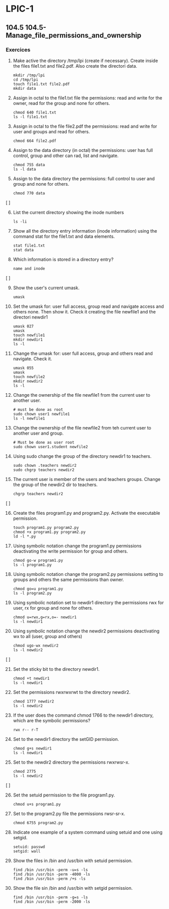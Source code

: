 # LPIC-1


## 104.5 104.5-Manage_file_permissions_and_ownership


### Exercices



 1. Make active the directory /tmp/lpi (create if necessary). Create inside the files file1.txt and file2.pdf. Also create the directori data.
    ```
    mkdir /tmp/lpi
    cd /tmp/lpi
    touch file1.txt file2.pdf
    mkdir data
    ``` 

 2. Assign in octal to the file1.txt file the permissions: read and write for the owner, read for the group and none for others.
    ```
    chmod 640 file1.txt
    ls -l file1.txt
    ```

 3. Assign in octal to the file file2.pdf the permissions: read and  write for user and groups and read for others.
    ```
    chmod 664 file2.pdf
    ```

 4. Assign to the data directory (in octal) the permissions: user has full control, group and other can rad, list and navigate.
    ```
    chmod 755 data
    ls -l data
    ```

 5. Assign to the data directory the permissions: full control to user and group and none for others.
    ```
    chmod 770 data
    ```
 
[ ]

 6. List the current directory showing the inode numbers
    ```
    ls -li
    ```
 
 7. Show all the directory entry information (inode information) using the command stat for the file1.txt and data elements.
    ```
    stat file1.txt
    stat data
    ```
 
 8. Which information is stored in a directory entry?
    ```
    name and inode
    ```

[ ]
 
 9. Show the user's current umask.
    ```
    umask
    ```

 10. Set the umask for: user full access, group read and navigate access and others none. Then show it. Check it creating the file newfile1 and the directori newdir1
     ```
     umask 027
     umask
     touch newfile1
     mkdir newdir1
     ls -l
     ```
 
 11. Change the umask for: user full access, group and others read and navigate. Check it. 
     ```
     umask 055
     umask
     touch newfile2
     mkdir newdir2
     ls -l 
     ```

 12. Change the ownership of the file newfile1 from the current user to another user.
     ```
     # must be done as root
     sudo chown user1 newfile1
     ls -l newfile1
     ```

 13. Change the ownership of the file newfile2 from teh current user to another user and group.
     ```
     # Must be done as user root
     sudo chown user1.student newfile2
     ```

 14. Using sudo change the group of the directory newdir1 to teachers.
     ```
     sudo chown .teachers newdir2
     sudo chgrp teachers newdir2
     ```

 15. The current user is member of the users and teachers groups. Change the group of the newdir2 dir to teachers.
     ```
     chgrp teachers newdir2
     ```

[ ]

 16. Create the files program1.py and program2.py. Activate the executable permission.
     ```
     touch program1.py program2.py
     chmod +x program1.py program2.py
     ld -l *.py
     ```

 17. Using symbolic notation change the program1.py permissions deactivating the write permission for group and others.
     ```
     chmod go-w program1.py
     ls -l program1.py
     ```

 18. Using symbolic notation change the program2.py permissions setting to groups and others the same permissions than owner.
     ```
     chmod go=u program1.py
     ls -l program2.py
     ```

 19. Using symbolic notation set to newdir1 directory the permissions rwx for user, rx for group and none for others.
     ```
     chmod u=rwx,g=rx,o=- newdir1
     ls -l newdir1
     ``` 

 20. Using symbolic notation change the newdir2 permissions deactivating wx to all (user, group and others)
     ```
     chmod ugo-wx newdir2
     ls -l newdir2
     ```

[ ]

 21. Set the sticky bit to the directory newdir1.
     ```
     chmod +t newdir1
     ls -l newdir1
     ```

 22. Set the permissions rwxrwxrwt to the directory newdir2.
     ```
     chmod 1777 newdir2
     ls -l newdir2
     ```

 23. If the user does the command chmod 1766 to the newdir1 directory, which are the symbolic permissions?
     ```
     rwx r-- r-T
     ```
 
 24. Set to the newdir1 directory the setGID permission.
     ```
     chmod g+s newdir1
     ls -l newdir1
     ``` 

 25. Set to the newdir2 directory the permissions rwxrwsr-x.
     ```
     chmod 2775
     ls -l newdir2
     ```

[ ]

 26. Set the setuid permission to the file program1.py.
     ```
     chmod u+s program1.py
     ```

 27. Set to the program2.py file the permissions rwsr-sr-x.
     ```
     chmod 6755 program2.py
     ```

 28. Indicate one example of a system command using setuid and one using setgid.
     ```
     setuid: passwd
     setgid: wall
     ``` 

 29. Show the files in /bin and /usr/bin with setuid permission.
     ```
     find /bin /usr/bin -perm -u=s -ls
     find /bin /usr/bin -perm -4000 -ls
     find /bin /usr/bin -perm /+s -ls
     ```

 30. Show the file sin /bin and /usr/bin with setgid permission.
     ```
     find /bin /usr/bin -perm -g=s -ls
     find /bin /usr/bin -perm -2000 -ls

     ```



